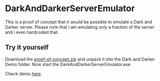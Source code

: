 # DarkAndDarkerServerEmulator

This is a proof of concept that it would be possible to emulate a Dark and Darker server. Please note that I am emulating only a fraction of the server and i even hardcoded that. 

## Try it yourself
Download the [proof-of-concept.zip](https://github.com/gookie-dev/DarkAndDarkerServerEmulator/releases/download/0.1/proof-of-concept.zip) and unpack it into the Dark and Darker Demo folder. Now start the DarkAndDarkerServerEmulator.exe

Check demo [here](https://i.imgur.com/Ik7KXVF.gif).
